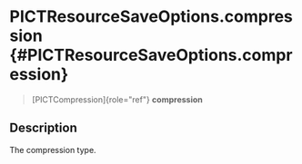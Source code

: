 PICTResourceSaveOptions.compression {#PICTResourceSaveOptions.compression}
===================================

> [PICTCompression]{role="ref"} **compression**

Description
-----------

The compression type.
